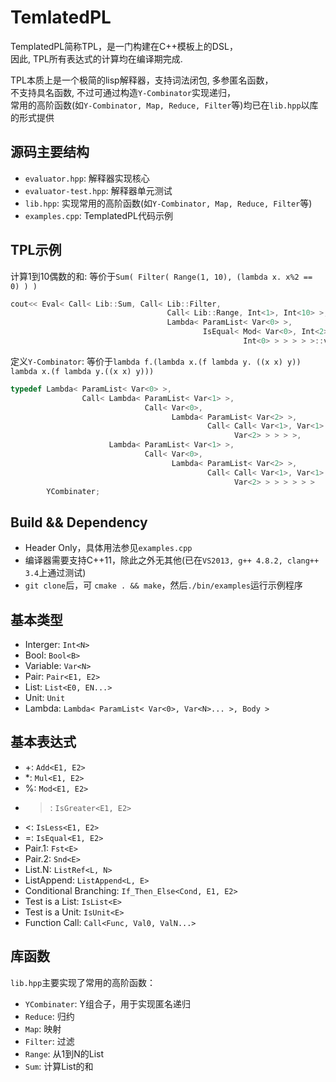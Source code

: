# TemlatedPL
TemplatedPL简称TPL，是一门构建在C++模板上的DSL，  
因此, TPL所有表达式的计算均在编译期完成.  
  
TPL本质上是一个极简的lisp解释器，支持词法闭包, 多参匿名函数，  
不支持具名函数, 不过可通过构造`Y-Combinator`实现递归，   
常用的高阶函数(如`Y-Combinator, Map, Reduce, Filter`等)均已在`lib.hpp`以库的形式提供

## 源码主要结构
* `evaluator.hpp`: 解释器实现核心
* `evaluator-test.hpp`: 解释器单元测试
* `lib.hpp`: 实现常用的高阶函数(如`Y-Combinator, Map, Reduce, Filter`等)
* `examples.cpp`: TemplatedPL代码示例

## TPL示例
计算1到10偶数的和: 等价于`Sum( Filter( Range(1, 10), (lambda x. x%2 == 0) ) )`
```C++
cout<< Eval< Call< Lib::Sum, Call< Lib::Filter,
                                   Call< Lib::Range, Int<1>, Int<10> >,
                                   Lambda< ParamList< Var<0> >,
                                           IsEqual< Mod< Var<0>, Int<2> >,
                                                    Int<0> > > > > >::value::value;
```
定义`Y-Combinator`: 等价于`lambda f.(lambda x.(f lambda y. ((x x) y)) lambda x.(f lambda y.((x x) y)))` 
```C++
typedef Lambda< ParamList< Var<0> >,
                Call< Lambda< ParamList< Var<1> >,
                              Call< Var<0>,
                                    Lambda< ParamList< Var<2> >,
                                            Call< Call< Var<1>, Var<1> >,
                                                  Var<2> > > > >,
                      Lambda< ParamList< Var<1> >,
                              Call< Var<0>,
                                    Lambda< ParamList< Var<2> >,
                                            Call< Call< Var<1>, Var<1> >,
                                                  Var<2> > > > > > >
        YCombinater;
```

## Build && Dependency
* Header Only，具体用法参见`examples.cpp`
* 编译器需要支持C++11，除此之外无其他(已在`VS2013, g++ 4.8.2, clang++ 3.4`上通过测试)
* `git clone`后，可 `cmake . && make`，然后`./bin/examples`运行示例程序
 
## 基本类型
* Interger: `Int<N>`
* Bool:     `Bool<B>`
* Variable: `Var<N>`
* Pair:     `Pair<E1, E2>`
* List:     `List<E0, EN...>`
* Unit:     `Unit`
* Lambda:   `Lambda< ParamList< Var<0>, Var<N>... >, Body >`

## 基本表达式
* +: `Add<E1, E2>`
* *:  `Mul<E1, E2>`
* %: `Mod<E1, E2>`
* >: `IsGreater<E1, E2>`
* <: `IsLess<E1, E2>`
* =: `IsEqual<E1, E2>`
* Pair.1: `Fst<E>`
* Pair.2: `Snd<E>`
* List.N: `ListRef<L, N>`
* ListAppend: `ListAppend<L, E>`
* Conditional Branching: `If_Then_Else<Cond, E1, E2>`
* Test is a List: `IsList<E>`
* Test is a Unit: `IsUnit<E>`
* Function Call: `Call<Func, Val0, ValN...>`

## 库函数
`lib.hpp`主要实现了常用的高阶函数：
* `YCombinater`: Y组合子，用于实现匿名递归
* `Reduce`: 归约
* `Map`: 映射
* `Filter`: 过滤
* `Range`: 从1到N的List
* `Sum`: 计算List的和
